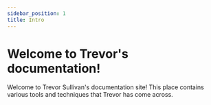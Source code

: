```yaml
---
sidebar_position: 1
title: Intro
---
```


# Welcome to Trevor's documentation!

Welcome to Trevor Sullivan's documentation site!
This place contains various tools and techniques that Trevor has come across.

